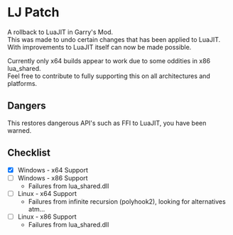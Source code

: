 # LJ Patch
A rollback to LuaJIT in Garry's Mod.\
This was made to undo certain changes that has been applied to LuaJIT.\
With improvements to LuaJIT itself can now be made possible.

Currently only x64 builds appear to work due to some oddities in x86 lua_shared.\
Feel free to contribute to fully supporting this on all architectures and platforms.

## Dangers
This restores dangerous API's such as FFI to LuaJIT, you have been warned.

## Checklist
- [x] Windows - x64 Support
- [ ] Windows - x86 Support
  - Failures from lua_shared.dll
- [ ] Linux - x64 Support
  - Failures from infinite recursion (polyhook2), looking for alternatives atm...
- [ ] Linux - x86 Support
  - Failures from lua_shared.dll
